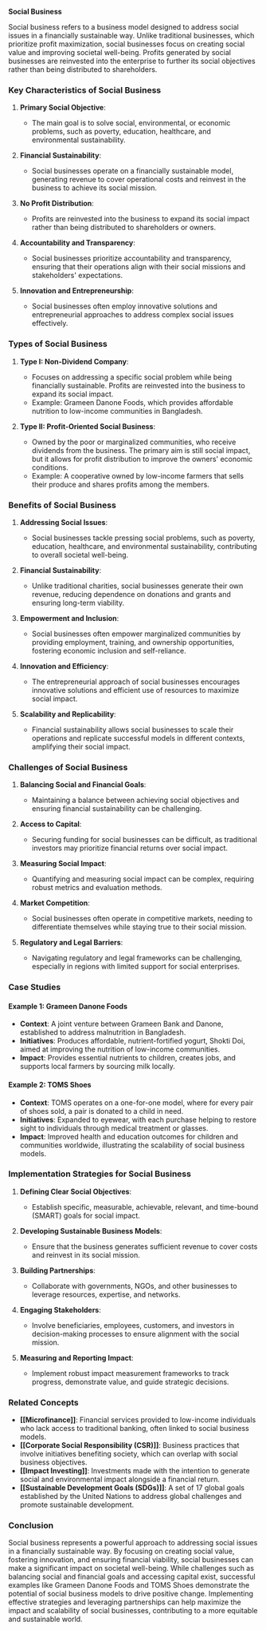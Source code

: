 **Social Business**

Social business refers to a business model designed to address social issues in a financially sustainable way. Unlike traditional businesses, which prioritize profit maximization, social businesses focus on creating social value and improving societal well-being. Profits generated by social businesses are reinvested into the enterprise to further its social objectives rather than being distributed to shareholders.

### Key Characteristics of Social Business

1. **Primary Social Objective**:
   - The main goal is to solve social, environmental, or economic problems, such as poverty, education, healthcare, and environmental sustainability.

2. **Financial Sustainability**:
   - Social businesses operate on a financially sustainable model, generating revenue to cover operational costs and reinvest in the business to achieve its social mission.

3. **No Profit Distribution**:
   - Profits are reinvested into the business to expand its social impact rather than being distributed to shareholders or owners.

4. **Accountability and Transparency**:
   - Social businesses prioritize accountability and transparency, ensuring that their operations align with their social missions and stakeholders' expectations.

5. **Innovation and Entrepreneurship**:
   - Social businesses often employ innovative solutions and entrepreneurial approaches to address complex social issues effectively.

### Types of Social Business

1. **Type I: Non-Dividend Company**:
   - Focuses on addressing a specific social problem while being financially sustainable. Profits are reinvested into the business to expand its social impact.
   - Example: Grameen Danone Foods, which provides affordable nutrition to low-income communities in Bangladesh.

2. **Type II: Profit-Oriented Social Business**:
   - Owned by the poor or marginalized communities, who receive dividends from the business. The primary aim is still social impact, but it allows for profit distribution to improve the owners' economic conditions.
   - Example: A cooperative owned by low-income farmers that sells their produce and shares profits among the members.

### Benefits of Social Business

1. **Addressing Social Issues**:
   - Social businesses tackle pressing social problems, such as poverty, education, healthcare, and environmental sustainability, contributing to overall societal well-being.

2. **Financial Sustainability**:
   - Unlike traditional charities, social businesses generate their own revenue, reducing dependence on donations and grants and ensuring long-term viability.

3. **Empowerment and Inclusion**:
   - Social businesses often empower marginalized communities by providing employment, training, and ownership opportunities, fostering economic inclusion and self-reliance.

4. **Innovation and Efficiency**:
   - The entrepreneurial approach of social businesses encourages innovative solutions and efficient use of resources to maximize social impact.

5. **Scalability and Replicability**:
   - Financial sustainability allows social businesses to scale their operations and replicate successful models in different contexts, amplifying their social impact.

### Challenges of Social Business

1. **Balancing Social and Financial Goals**:
   - Maintaining a balance between achieving social objectives and ensuring financial sustainability can be challenging.

2. **Access to Capital**:
   - Securing funding for social businesses can be difficult, as traditional investors may prioritize financial returns over social impact.

3. **Measuring Social Impact**:
   - Quantifying and measuring social impact can be complex, requiring robust metrics and evaluation methods.

4. **Market Competition**:
   - Social businesses often operate in competitive markets, needing to differentiate themselves while staying true to their social mission.

5. **Regulatory and Legal Barriers**:
   - Navigating regulatory and legal frameworks can be challenging, especially in regions with limited support for social enterprises.

### Case Studies

#### Example 1: **Grameen Danone Foods**

- **Context**: A joint venture between Grameen Bank and Danone, established to address malnutrition in Bangladesh.
- **Initiatives**: Produces affordable, nutrient-fortified yogurt, Shokti Doi, aimed at improving the nutrition of low-income communities.
- **Impact**: Provides essential nutrients to children, creates jobs, and supports local farmers by sourcing milk locally.

#### Example 2: **TOMS Shoes**

- **Context**: TOMS operates on a one-for-one model, where for every pair of shoes sold, a pair is donated to a child in need.
- **Initiatives**: Expanded to eyewear, with each purchase helping to restore sight to individuals through medical treatment or glasses.
- **Impact**: Improved health and education outcomes for children and communities worldwide, illustrating the scalability of social business models.

### Implementation Strategies for Social Business

1. **Defining Clear Social Objectives**:
   - Establish specific, measurable, achievable, relevant, and time-bound (SMART) goals for social impact.

2. **Developing Sustainable Business Models**:
   - Ensure that the business generates sufficient revenue to cover costs and reinvest in its social mission.

3. **Building Partnerships**:
   - Collaborate with governments, NGOs, and other businesses to leverage resources, expertise, and networks.

4. **Engaging Stakeholders**:
   - Involve beneficiaries, employees, customers, and investors in decision-making processes to ensure alignment with the social mission.

5. **Measuring and Reporting Impact**:
   - Implement robust impact measurement frameworks to track progress, demonstrate value, and guide strategic decisions.

### Related Concepts

- **[[Microfinance]]**: Financial services provided to low-income individuals who lack access to traditional banking, often linked to social business models.
- **[[Corporate Social Responsibility (CSR)]]**: Business practices that involve initiatives benefiting society, which can overlap with social business objectives.
- **[[Impact Investing]]**: Investments made with the intention to generate social and environmental impact alongside a financial return.
- **[[Sustainable Development Goals (SDGs)]]**: A set of 17 global goals established by the United Nations to address global challenges and promote sustainable development.

### Conclusion

Social business represents a powerful approach to addressing social issues in a financially sustainable way. By focusing on creating social value, fostering innovation, and ensuring financial viability, social businesses can make a significant impact on societal well-being. While challenges such as balancing social and financial goals and accessing capital exist, successful examples like Grameen Danone Foods and TOMS Shoes demonstrate the potential of social business models to drive positive change. Implementing effective strategies and leveraging partnerships can help maximize the impact and scalability of social businesses, contributing to a more equitable and sustainable world.